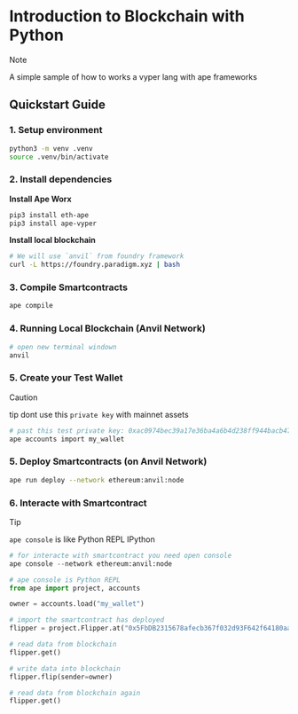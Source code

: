 # Introduction to Blockchain with Python

> [!NOTE]
> A simple sample of how to works a vyper lang with ape frameworks

## Quickstart Guide

### 1. Setup environment

```bash
python3 -m venv .venv
source .venv/bin/activate
```

### 2. Install dependencies

**Install Ape Worx**

```bash
pip3 install eth-ape
pip3 install ape-vyper
```

**Install local blockchain**

```bash
# We will use `anvil` from foundry framework
curl -L https://foundry.paradigm.xyz | bash
```

### 3. Compile Smartcontracts

```bash
ape compile
```

### 4. Running Local Blockchain (Anvil Network)

```bash
# open new terminal windown
anvil
```

### 5. Create your Test Wallet

> [!CAUTION]
> tip dont use this `private key` with mainnet assets

```bash
# past this test private key: 0xac0974bec39a17e36ba4a6b4d238ff944bacb478cbed5efcae784d7bf4f2ff80
ape accounts import my_wallet
```

### 5. Deploy Smartcontracts (on Anvil Network)

```bash
ape run deploy --network ethereum:anvil:node
```

### 6. Interacte with Smartcontract

> [!TIP]
> `ape console` is like Python REPL IPython

```python
# for interacte with smartcontract you need open console
ape console --network ethereum:anvil:node

# ape console is Python REPL
from ape import project, accounts

owner = accounts.load("my_wallet")

# import the smartcontract has deployed
flipper = project.Flipper.at("0x5FbDB2315678afecb367f032d93F642f64180aa3")

# read data from blockchain
flipper.get()

# write data into blockchain
flipper.flip(sender=owner)

# read data from blockchain again
flipper.get()
```
